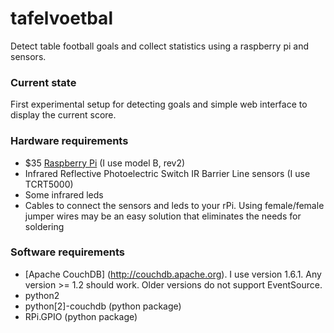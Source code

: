tafelvoetbal
============

Detect table football goals and collect statistics using a raspberry pi and sensors. 

### Current state
First experimental setup for detecting goals and simple web interface to display the current score.

### Hardware requirements
 - $35 [Raspberry Pi](http://www.raspberrypi.org) (I use model B, rev2)
 - Infrared Reflective Photoelectric Switch IR Barrier Line sensors (I use TCRT5000)
 - Some infrared leds
 - Cables to connect the sensors and leds to your rPi. Using female/female jumper wires may be an easy solution that eliminates the needs for soldering

### Software requirements
 - [Apache CouchDB] (http://couchdb.apache.org). I use version 1.6.1. Any version >= 1.2 should work. Older versions do not support EventSource.
 - python2
 - python[2]-couchdb (python package)
 - RPi.GPIO (python package)

